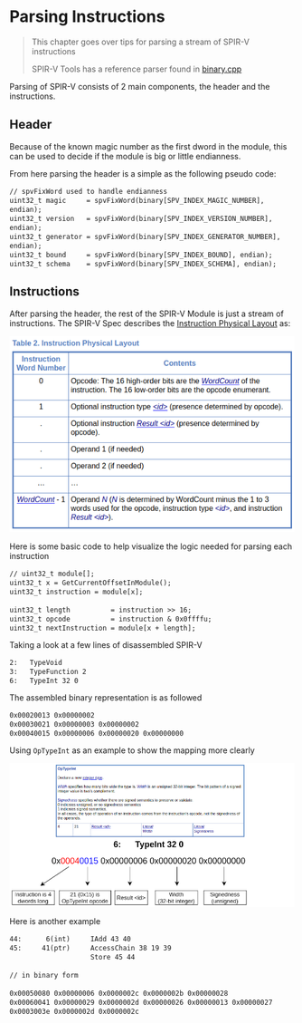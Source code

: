 # Parsing Instructions

> This chapter goes over tips for parsing a stream of SPIR-V instructions
>
> SPIR-V Tools has a reference parser found in [binary.cpp](https://github.com/KhronosGroup/SPIRV-Tools/blob/master/source/binary.cpp)

Parsing of SPIR-V consists of 2 main components, the header and the instructions.

## Header

Because of the known magic number as the first dword in the module, this can be used to decide if the module is big or little endianness.

From here parsing the header is a simple as the following pseudo code:
```
// spvFixWord used to handle endianness
uint32_t magic     = spvFixWord(binary[SPV_INDEX_MAGIC_NUMBER], endian);
uint32_t version   = spvFixWord(binary[SPV_INDEX_VERSION_NUMBER], endian);
uint32_t generator = spvFixWord(binary[SPV_INDEX_GENERATOR_NUMBER], endian);
uint32_t bound     = spvFixWord(binary[SPV_INDEX_BOUND], endian);
uint32_t schema    = spvFixWord(binary[SPV_INDEX_SCHEMA], endian);
```

## Instructions

After parsing the header, the rest of the SPIR-V Module is just a stream of instructions. The SPIR-V Spec describes the [Instruction Physical Layout](https://www.khronos.org/registry/spir-v/specs/unified1/SPIRV.html#_a_id_physicallayout_a_physical_layout_of_a_spir_v_module_and_instruction) as:

![parsing_instructions_spec_table.png](../images/parsing_instructions_spec_table.png)

Here is some basic code to help visualize the logic needed for parsing each instruction

```
// uint32_t module[];
uint32_t x = GetCurrentOffsetInModule();
uint32_t instruction = module[x];

uint32_t length          = instruction >> 16;
uint32_t opcode          = instruction & 0x0ffffu;
uint32_t nextInstruction = module[x + length];
```

Taking a look at a few lines of disassembled SPIR-V

```
2:   TypeVoid
3:   TypeFunction 2
6:   TypeInt 32 0
```

The assembled binary representation is as followed

```
0x00020013 0x00000002
0x00030021 0x00000003 0x00000002
0x00040015 0x00000006 0x00000020 0x00000000
```

Using `OpTypeInt` as an example to show the mapping more clearly

![parsing_instructions_optypeint.png](../images/parsing_instructions_optypeint.png)

Here is another example

```
44:      6(int)     IAdd 43 40
45:     41(ptr)     AccessChain 38 19 39
                    Store 45 44

// in binary form

0x00050080 0x00000006 0x0000002c 0x0000002b 0x00000028
0x00060041 0x00000029 0x0000002d 0x00000026 0x00000013 0x00000027
0x0003003e 0x0000002d 0x0000002c
```